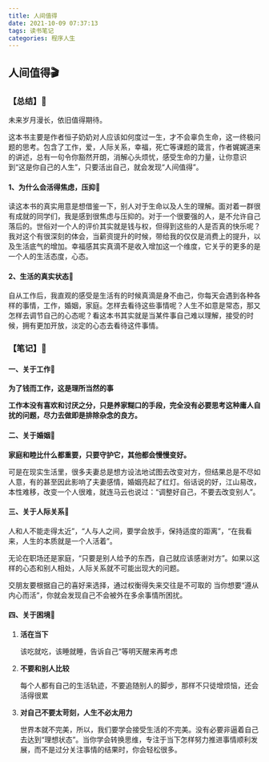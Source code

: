 ```yaml
---
title: 人间值得
date: 2021-10-09 07:37:13
tags: 读书笔记
categories: 程序人生
---
```

## 人间值得🎬

### 【总结】📘

未来岁月漫长，依旧值得期待。

这本书主要是作者恒子奶奶对人应该如何度过一生，才不会辜负生命，这一终极问题的思考。包含了工作，爱，人际关系，幸福，死亡等课题的箴言，作者娓娓道来的讲述，总有一句令你豁然开朗，消解心头烦忧，感受生命的力量，让你意识到“这是你自己的人生”，只要活出自己，就会发现“人间值得”。

#### 1、为什么会活得焦虑，压抑🍹

读这本书的真实用意是想借鉴一下，别人对于生命以及人生的理解。面对着一群很有成就的同学们，我是感到很焦虑与压抑的。对于一个很要强的人，是不允许自己落后的。世俗对一个人的评价其实就是钱与权，但得到这些的人是否真的快乐呢？我对这个有很深刻的体会，当薪资提升的时候，带给我的仅仅是消费上的提升，以及生活底气的增加。幸福感其实真滴不是收入增加这一个维度，它关乎的更多的是一个人的生活态度，心态。

#### 2、生活的真实状态🍹

自从工作后，我直观的感受是生活有的时候真滴是身不由己，你每天会遇到各种各样的事情，工作，婚姻，家庭。怎样去看待这些事情呢？人生不如意是常态，那又怎样去调节自己的心态呢？看这本书其实就是当某件事自己难以理解，接受的时候，拥有更加开放，淡定的心态去看待这件事情。

### 【笔记】🍺

#### 一、关于工作📌

**为了钱而工作，这是理所当然的事**

**工作本没有喜欢和讨厌之分，只是养家糊口的手段，完全没有必要思考这种庸人自扰的问题，尽力去做即是排除杂念的良方。**

#### 二、关于婚姻📌

**家庭和睦比什么都重要，只要守护它，其他都会慢慢变好。**

可是在现实生活里，很多夫妻总是想方设法地试图去改变对方，但结果总是不尽如人意，有的甚至因此影响了夫妻感情，婚姻亮起了红灯。俗话说的好，江山易改，本性难移，改变一个人很难，就连马云也说过：“调整好自己，不要去改变别人”。

#### 三、关于人际关系📌

人和人不能走得太近”，“人与人之间，要学会放手，保持适度的距离”，“在我看来，人生的本质就是一个人活着”。

无论在职场还是家庭，“只要是别人给予的东西，自己就应该感谢对方”。如果以这样的心态和别人相处，人际关系就不可能出现大的问题。

交朋友要根据自己的喜好来选择，通过权衡得失来交往是不可取的
当你想要“遵从内心而活”，你就会发现自己不会被外在多余事情所困扰。

#### 四、关于困境📌

1. **活在当下**

   该吃就吃，该睡就睡，告诉自己“等明天醒来再考虑

2. **不要和别人比较**

   每个人都有自己的生活轨迹，不要追随别人的脚步，那样不只徒增烦恼，还会活得很累

3. **对自己不要太苛刻，人生不必太用力**


   世界本就不完美，所以，我们要学会接受生活的不完美。没有必要非逼着自己去达到“理想状态”。当你学会转换思维，专注于当下怎样努力推进事情顺利发展，而不是过分关注事情的结果时，你会轻松很多。











